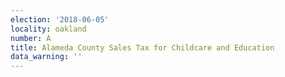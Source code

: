 ```yaml
---
election: '2018-06-05'
locality: oakland
number: A
title: Alameda County Sales Tax for Childcare and Education
data_warning: ''
---
```



